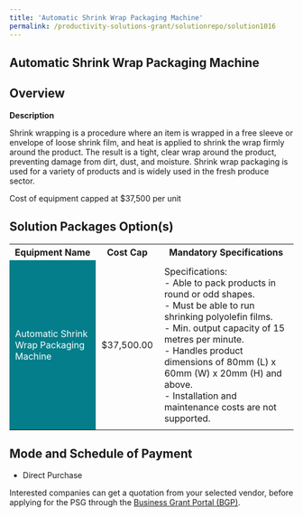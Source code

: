 ```yaml
---
title: 'Automatic Shrink Wrap Packaging Machine'
permalink: /productivity-solutions-grant/solutionrepo/solution1016
---
```


## Automatic Shrink Wrap Packaging Machine

## Overview

**Description**

Shrink wrapping is a procedure where an item is wrapped in a free sleeve or envelope of loose shrink film, and heat is applied to shrink the wrap firmly around the product. The result is a tight, clear wrap around the product, preventing damage from dirt, dust, and moisture. Shrink wrap packaging is used for a variety of products and is widely used in the fresh produce sector.

Cost of equipment capped at $37,500 per unit

## Solution Packages Option(s)

<table>
<tr>
<th><b>Equipment Name</b></th>
<th><b>Cost Cap</b></th>
<th><b>Mandatory Specifications</b></th>
</tr>
<tr>
<td style='padding: 10px; background-color: #037E8A; color: #FFFFFF;'>Automatic Shrink Wrap Packaging Machine</td>
<td style='padding: 10px;'>$37,500.00</td>
<td style='padding: 10px;'>Specifications:<br>- Able to pack products in round or odd shapes.<br>- Must be able to run shrinking polyolefin films.<br>- Min. output capacity of 15 metres per minute.<br>- Handles product dimensions of 80mm (L) x 60mm (W) x 20mm (H) and above.<br>- Installation and maintenance costs are not supported.<br></td>
</tr>
</table>

## Mode and Schedule of Payment

 - Direct Purchase

Interested companies can get a quotation from your selected vendor, before applying for the PSG through the <a href='https://www.businessgrants.gov.sg/' target='_blank' rel='noopener'>Business Grant Portal (BGP)</a>.

<script src="/jquery/resize-tables.js"></script>
